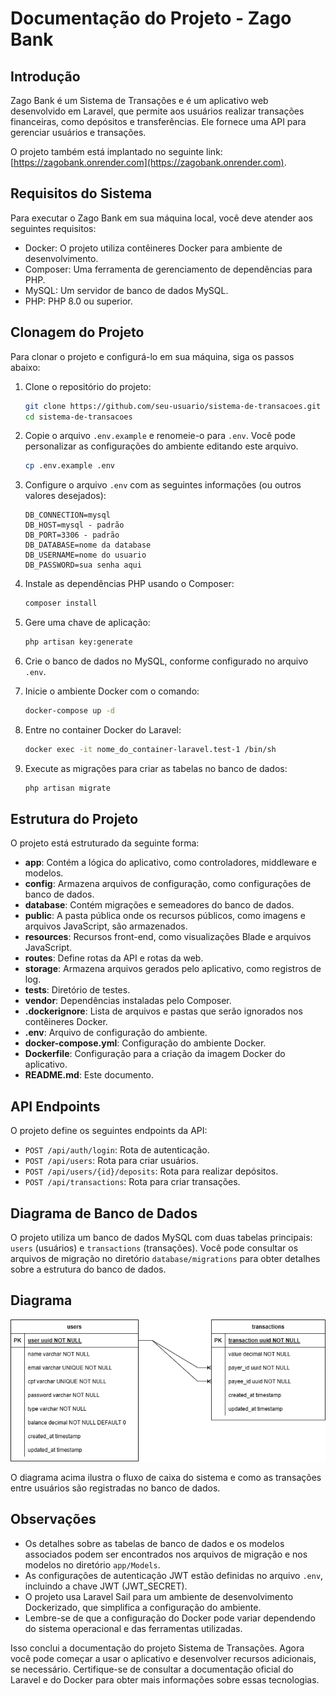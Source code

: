 

# Documentação do Projeto - Zago Bank

## Introdução

Zago Bank é um Sistema de Transações e é um aplicativo web desenvolvido em Laravel, que permite aos usuários realizar transações financeiras, como depósitos e transferências. Ele fornece uma API para gerenciar usuários e transações.

O projeto também está implantado no seguinte link: [https://zagobank.onrender.com](https://zagobank.onrender.com).

## Requisitos do Sistema

Para executar o Zago Bank em sua máquina local, você deve atender aos seguintes requisitos:

- Docker: O projeto utiliza contêineres Docker para ambiente de desenvolvimento.
- Composer: Uma ferramenta de gerenciamento de dependências para PHP.
- MySQL: Um servidor de banco de dados MySQL.
- PHP: PHP 8.0 ou superior.

## Clonagem do Projeto

Para clonar o projeto e configurá-lo em sua máquina, siga os passos abaixo:

1. Clone o repositório do projeto:
   ```bash
   git clone https://github.com/seu-usuario/sistema-de-transacoes.git
   cd sistema-de-transacoes
   ```

2. Copie o arquivo `.env.example` e renomeie-o para `.env`. Você pode personalizar as configurações do ambiente editando este arquivo.
   ```bash
   cp .env.example .env
   ```

3. Configure o arquivo `.env` com as seguintes informações (ou outros valores desejados):

   ```dotenv
   DB_CONNECTION=mysql
   DB_HOST=mysql - padrão
   DB_PORT=3306 - padrão
   DB_DATABASE=nome da database
   DB_USERNAME=nome do usuario 
   DB_PASSWORD=sua senha aqui
   ```

4. Instale as dependências PHP usando o Composer:
   ```bash
   composer install
   ```

5. Gere uma chave de aplicação:
   ```bash
   php artisan key:generate
   ```

6. Crie o banco de dados no MySQL, conforme configurado no arquivo `.env`.

7. Inicie o ambiente Docker com o comando:
   ```bash
   docker-compose up -d
   ```

8. Entre no container Docker do Laravel:
   ```bash
   docker exec -it nome_do_container-laravel.test-1 /bin/sh
   ```

9. Execute as migrações para criar as tabelas no banco de dados:
   ```bash
   php artisan migrate
   ```

## Estrutura do Projeto

O projeto está estruturado da seguinte forma:

- **app**: Contém a lógica do aplicativo, como controladores, middleware e modelos.
- **config**: Armazena arquivos de configuração, como configurações de banco de dados.
- **database**: Contém migrações e semeadores do banco de dados.
- **public**: A pasta pública onde os recursos públicos, como imagens e arquivos JavaScript, são armazenados.
- **resources**: Recursos front-end, como visualizações Blade e arquivos JavaScript.
- **routes**: Define rotas da API e rotas da web.
- **storage**: Armazena arquivos gerados pelo aplicativo, como registros de log.
- **tests**: Diretório de testes.
- **vendor**: Dependências instaladas pelo Composer.
- **.dockerignore**: Lista de arquivos e pastas que serão ignorados nos contêineres Docker.
- **.env**: Arquivo de configuração do ambiente.
- **docker-compose.yml**: Configuração do ambiente Docker.
- **Dockerfile**: Configuração para a criação da imagem Docker do aplicativo.
- **README.md**: Este documento.

## API Endpoints

O projeto define os seguintes endpoints da API:

- `POST /api/auth/login`: Rota de autenticação.
- `POST /api/users`: Rota para criar usuários.
- `POST /api/users/{id}/deposits`: Rota para realizar depósitos.
- `POST /api/transactions`: Rota para criar transações.

## Diagrama de Banco de Dados

O projeto utiliza um banco de dados MySQL com duas tabelas principais: `users` (usuários) e `transactions` (transações). Você pode consultar os arquivos de migração no diretório `database/migrations` para obter detalhes sobre a estrutura do banco de dados.

## Diagrama

![Diagrama](public/images/zagobank.drawio.png)


O diagrama acima ilustra o fluxo de caixa do sistema e como as transações entre usuários são registradas no banco de dados.

## Observações

- Os detalhes sobre as tabelas de banco de dados e os modelos associados podem ser encontrados nos arquivos de migração e nos modelos no diretório `app/Models`.
- As configurações de autenticação JWT estão definidas no arquivo `.env`, incluindo a chave JWT (JWT_SECRET).
- O projeto usa Laravel Sail para um ambiente de desenvolvimento Dockerizado, que simplifica a configuração do ambiente.
- Lembre-se de que a configuração do Docker pode variar dependendo do sistema operacional e das ferramentas utilizadas.

Isso conclui a documentação do projeto Sistema de Transações. Agora você pode começar a usar o aplicativo e desenvolver recursos adicionais, se necessário. Certifique-se de consultar a documentação oficial do Laravel e do Docker para obter mais informações sobre essas tecnologias.
